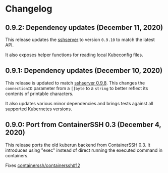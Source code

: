 # Changelog

## 0.9.2: Dependency updates (December 11, 2020)

This release updates the [sshserver](https://github.com/containerssh/sshserver) to version `0.9.10` to match the latest API.

It also exposes helper functions for reading local Kubeconfig files.

## 0.9.1: Dependency updates (December 10, 2020)

This release is updated to match [sshserver 0.9.8](https://github.com/containerssh/sshserver). This changes the `connectionID` parameter from a `[]byte` to a `string` to better reflect its contents of printable characters.

It also updates various minor dependencies and brings tests against all supported Kubernetes versions.

## 0.9.0: Port from ContainerSSH 0.3 (December 4, 2020)

This release ports the old kuberun backend from ContainerSSH 0.3. It introduces using "exec" instead of direct running the executed command in containers.

Fixes [containerssh/containerssh#12](https://github.com/ContainerSSH/ContainerSSH/issues/12)
